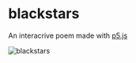 # blackstars

An interacrive poem made with [p5.js](https://p5js.org)

![blackstars](https://i.imgur.com/eZKhJdC.png)

